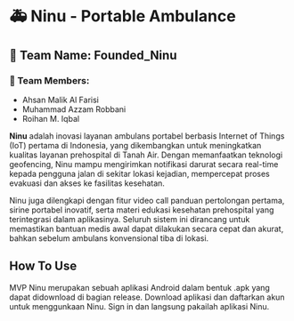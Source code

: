 # 🚑 Ninu - Portable Ambulance

## 👥 Team Name: **Founded_Ninu**

### 👤 Team Members:
- Ahsan Malik Al Farisi
- Muhammad Azzam Robbani
- Roihan M. Iqbal

**Ninu** adalah inovasi layanan ambulans portabel berbasis Internet of Things (IoT) pertama di Indonesia, yang dikembangkan untuk meningkatkan kualitas layanan prehospital di Tanah Air. Dengan memanfaatkan teknologi geofencing, Ninu mampu mengirimkan notifikasi darurat secara real-time kepada pengguna jalan di sekitar lokasi kejadian, mempercepat proses evakuasi dan akses ke fasilitas kesehatan.

Ninu juga dilengkapi dengan fitur video call panduan pertolongan pertama, sirine portabel inovatif, serta materi edukasi kesehatan prehospital yang terintegrasi dalam aplikasinya. Seluruh sistem ini dirancang untuk memastikan bantuan medis awal dapat dilakukan secara cepat dan akurat, bahkan sebelum ambulans konvensional tiba di lokasi.

## How To Use
MVP Ninu merupakan sebuah aplikasi Android dalam bentuk .apk yang dapat didownload di bagian release. Download aplikasi dan daftarkan akun untuk menggunkaan Ninu. Sign in dan langsung pakailah aplikasi Ninu.
